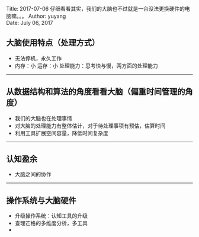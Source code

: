Title:  2017-07-06  仔细看看其实，我们的大脑也不过就是一台没法更换硬件的电脑嘛。。。
Author: yuyang  
Date:   July 06, 2017  

## 大脑使用特点（处理方式）
* 无法停机，永久工作
* 内存：小  运存：小 处理能力：思考快与慢，两方面的处理能力


- - - - -



## 从数据结构和算法的角度看看大脑（偏重时间管理的角度）
* 我们的大脑也在处理事情
* 对大脑的处理能力有整体估计，对于待处理事项有预估，估算时间
* 利用工具扩展空间容量，降低时间复杂度


- - - - -


## 认知盈余
* 大脑之间的协作


- - - - -


## 操作系统与大脑硬件
* 升级操作系统：认知工具的升级
* 查理芒格的多维度分析，多工具
* 
